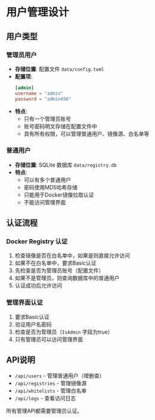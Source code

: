 # 用户管理设计

## 用户类型

### 管理员用户
- **存储位置**: 配置文件 `data/config.toml`
- **配置项**: 
  ```toml
  [admin]
  username = "admin"
  password = "admin456"
  ```
- **特点**: 
  - 只有一个管理员账号
  - 账号密码明文存储在配置文件中
  - 具有所有权限，可以管理普通用户、镜像源、白名单等

### 普通用户
- **存储位置**: SQLite 数据库 `data/registry.db`
- **特点**:
  - 可以有多个普通用户
  - 密码使用MD5哈希存储
  - 只能用于Docker镜像拉取认证
  - 不能访问管理界面

## 认证流程

### Docker Registry 认证
1. 检查镜像是否在白名单中，如果是则直接允许访问
2. 如果不在白名单中，要求Basic认证
3. 先检查是否为管理员账号（配置文件）
4. 如果不是管理员，则查询数据库中的普通用户
5. 认证成功后允许访问

### 管理界面认证
1. 要求Basic认证
2. 验证用户名密码
3. 检查是否为管理员（`IsAdmin` 字段为true）
4. 只有管理员可以访问管理界面

## API说明

- `/api/users` - 管理普通用户（增删查）
- `/api/registries` - 管理镜像源
- `/api/whitelists` - 管理白名单
- `/api/logs` - 查看访问日志

所有管理API都需要管理员认证。
